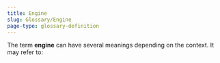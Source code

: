 ```yaml
---
title: Engine
slug: Glossary/Engine
page-type: glossary-definition
---
```




The term **engine** can have several meanings depending on the context. It may refer to:


